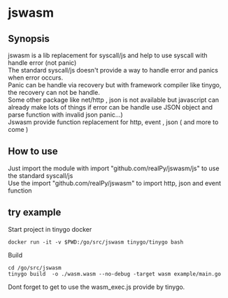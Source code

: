 # jswasm

## Synopsis

jswasm is a lib replacement for syscall/js and help to use syscall with handle error (not panic)  
The standard syscall/js doesn't provide a way to handle error and panics when error occurs.  
Panic can be handle via recovery but with framework compiler like tinygo, the recovery can not be handle.  
Some other package like net/http , json is not available but javascript can already make lots of things if error can be handle  use JSON object and parse function with invalid json panic...)  
Jswasm provide function replacement for http, event , json ( and more to come )  

## How to use
Just import the module with import "github.com/realPy/jswasm/js" to use the standard syscall/js  
Use the import "github.com/realPy/jswasm" to import http, json and event function  



## try example

Start project in tinygo docker
```
docker run -it -v $PWD:/go/src/jswasm tinygo/tinygo bash
```
Build  

```
cd /go/src/jswasm
tinygo build  -o ./wasm.wasm --no-debug -target wasm example/main.go
```


Dont forget to get to use the wasm_exec.js provide by tinygo.
